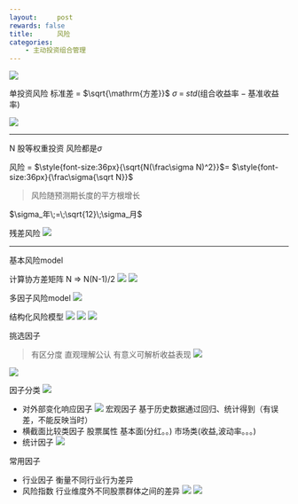 ```yaml
---
layout:     post
rewards: false
title:      风险
categories:
    - 主动投资组合管理
---
```


![](https://ws3.sinaimg.cn/large/0069RVTdgy1fv9hr8vuxtj30ss0b23z7.jpg)

单投资风险 标准差 = $\sqrt{\mathrm{方差}}$
$\sigma\;=\;std(\mathrm{组合收益率-基准收益率})$

![](https://ws4.sinaimg.cn/large/0069RVTdgy1fv9hreab6hj30xu0jodhg.jpg)

---

N 股等权重投资 风险都是$\sigma$

风险 = $\style{font-size:36px}{\sqrt{N(\frac\sigma N)^2}}$= $\style{font-size:36px}{\frac\sigma{\sqrt N}}$

> 风险随预测期长度的平方根增长

$\sigma_年\;=\;\sqrt{12}\;\sigma_月$

残差风险
![](https://ws1.sinaimg.cn/large/0069RVTdgy1fv9hrj1yonj30xq0dywf5.jpg)

---

基本风险model

计算协方差矩阵
N => N(N-1)/2
![](https://ws4.sinaimg.cn/large/0069RVTdgy1fva07lgqjuj30xq0ji3zr.jpg)
![](https://ws2.sinaimg.cn/large/0069RVTdgy1fva0azh1q9j30xy0b6my5.jpg)

多因子风险model
![](https://ws2.sinaimg.cn/large/0069RVTdgy1fva0b4jzvpj30xo09w75b.jpg)

结构化风险模型
![](https://ws4.sinaimg.cn/large/0069RVTdgy1fva0b8xkktj30go02w3yc.jpg)
![](https://ws1.sinaimg.cn/large/0069RVTdgy1fva0bgnskkj30z20smtbb.jpg)
![](https://ws4.sinaimg.cn/large/0069RVTdgy1fva0bk33cwj30z8080q3l.jpg)

挑选因子
> 有区分度 直观理解公认 有意义可解析收益表现
![](https://ws3.sinaimg.cn/large/0069RVTdgy1fva0boby95j314q09m0tu.jpg)

![](https://ws2.sinaimg.cn/large/0069RVTdgy1fva0bt6riyj30x407c751.jpg)

因子分类
![](https://ws4.sinaimg.cn/large/0069RVTdgy1fva0bz7o8wj30xy06kt94.jpg)
- 对外部变化响应因子
![](https://ws3.sinaimg.cn/large/0069RVTdgy1fva0c44139j313406w3z7.jpg)
  宏观因子 基于历史数据通过回归、统计得到（有误差，不能反映当时）
- 横截面比较类因子
  股票属性 基本面(分红。。) 市场类(收益,波动率。。。)
- 统计因子
![](https://ws4.sinaimg.cn/large/0069RVTdgy1fva0c8pa5zj314808idgx.jpg)

常用因子
- 行业因子
衡量不同行业行为差异
- 风险指数
行业维度外不同股票群体之间的差异
![](https://ws2.sinaimg.cn/large/0069RVTdgy1fva0chg8maj315e13ujuh.jpg)
![](https://ws4.sinaimg.cn/large/0069RVTdgy1fva0cm7asmj314m0j276s.jpg)